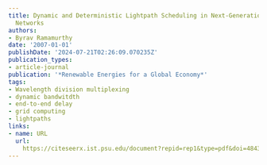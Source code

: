 ```yaml
---
title: Dynamic and Deterministic Lightpath Scheduling in Next-Generation WDM Optical
  Networks
authors:
- Byrav Ramamurthy
date: '2007-01-01'
publishDate: '2024-07-21T02:26:09.070235Z'
publication_types:
- article-journal
publication: '*Renewable Energies for a Global Economy*'
tags:
- Wavelength division multiplexing
- dynamic bandwitdth
- end-to-end delay
- grid computing
- lightpaths
links:
- name: URL
  url: 
    https://citeseerx.ist.psu.edu/document?repid=rep1&type=pdf&doi=4843be8f025f9ad762a5e9073f23c43807bce98a#page=104
---
```

